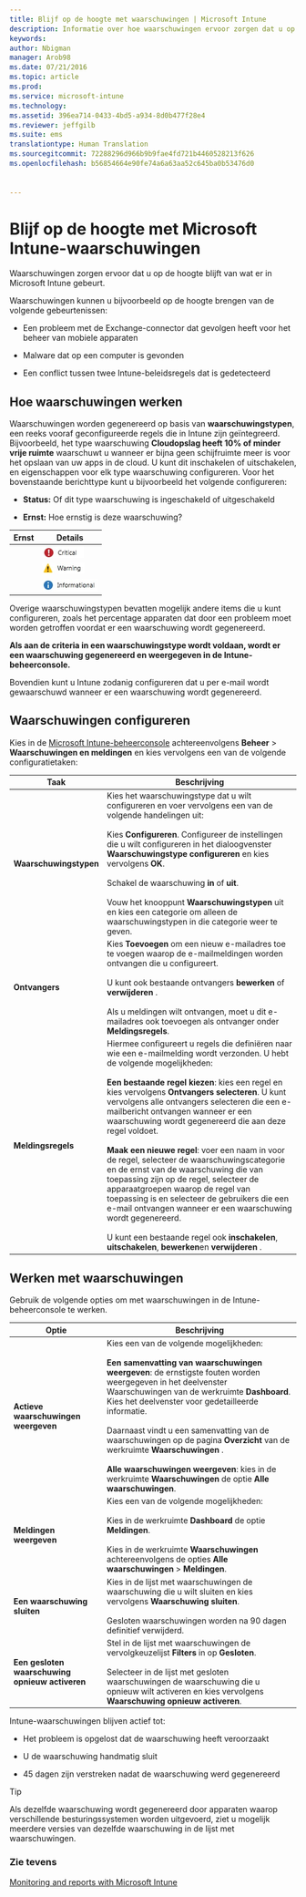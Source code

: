 ```yaml
---
title: Blijf op de hoogte met waarschuwingen | Microsoft Intune
description: Informatie over hoe waarschuwingen ervoor zorgen dat u op de hoogte blijft van wat er in Microsoft Intune gebeurt.
keywords: 
author: Nbigman
manager: Arob98
ms.date: 07/21/2016
ms.topic: article
ms.prod: 
ms.service: microsoft-intune
ms.technology: 
ms.assetid: 396ea714-0433-4bd5-a934-8d0b477f28e4
ms.reviewer: jeffgilb
ms.suite: ems
translationtype: Human Translation
ms.sourcegitcommit: 72288296d966b9b9fae4fd721b4460528213f626
ms.openlocfilehash: b56854664e90fe74a6a63aa52c645ba0b53476d0


---
```


# Blijf op de hoogte met Microsoft Intune-waarschuwingen
Waarschuwingen zorgen ervoor dat u op de hoogte blijft van wat er in Microsoft Intune gebeurt.

Waarschuwingen kunnen u bijvoorbeeld op de hoogte brengen van de volgende gebeurtenissen:

-   Een probleem met de Exchange-connector dat gevolgen heeft voor het beheer van mobiele apparaten

-   Malware dat op een computer is gevonden

-   Een conflict tussen twee Intune-beleidsregels dat is gedetecteerd


## Hoe waarschuwingen werken
Waarschuwingen worden gegenereerd op basis van **waarschuwingstypen**, een reeks vooraf geconfigureerde regels die in Intune zijn geïntegreerd. Bijvoorbeeld, het type waarschuwing **Cloudopslag heeft 10% of minder vrije ruimte** waarschuwt u wanneer er bijna geen schijfruimte meer is voor het opslaan van uw apps in de cloud. U kunt dit inschakelen of uitschakelen, en eigenschappen voor elk type waarschuwing configureren. Voor het bovenstaande berichttype kunt u bijvoorbeeld het volgende configureren:

-   **Status:** Of dit type waarschuwing is ingeschakeld of uitgeschakeld

-   **Ernst:** Hoe ernstig is deze waarschuwing?


|Ernst|Details|
|--------|-------|
    |![Kritieke waarschuwing](../media/Critical-Alert.jpg)|Geeft een ernstig probleem aan dat u zo snel mogelijk moet onderzoeken, bijvoorbeeld of er malware is gedetecteerd op een computer.|
    |![Waarschuwing](../media/Warning-Alert.jpg)|Geeft een probleem aan dat momenteel niet ernstig is, maar wel ernstig kan worden als u er geen aandacht aan besteedt, bijvoorbeeld beveiligingsupdates die wachten om te worden geïnstalleerd.|
    |![Informatieve waarschuwing](../media/Informational-Alert.jpg)|Geeft informatie aan die niet essentieel is voor uw activiteiten, bijvoorbeeld dat er een nieuwe versie van de Exchange-connector beschikbaar is.|

Overige waarschuwingstypen bevatten mogelijk andere items die u kunt configureren, zoals het percentage apparaten dat door een probleem moet worden getroffen voordat er een waarschuwing wordt gegenereerd.

**Als aan de criteria in een waarschuwingstype wordt voldaan, wordt er een waarschuwing gegenereerd en weergegeven in de Intune-beheerconsole.**

Bovendien kunt u Intune zodanig configureren dat u per e-mail wordt gewaarschuwd wanneer er een waarschuwing wordt gegenereerd.

## Waarschuwingen configureren
Kies in de [Microsoft Intune-beheerconsole](https://manage.microsoft.com) achtereenvolgens **Beheer** &gt; **Waarschuwingen en meldingen** en kies vervolgens een van de volgende configuratietaken:

|Taak|Beschrijving|
|--------|---------------|
|**Waarschuwingstypen**|Kies het waarschuwingstype dat u wilt configureren en voer vervolgens een van de volgende handelingen uit:<br /><br />Kies **Configureren**. Configureer de instellingen die u wilt configureren in het dialoogvenster **Waarschuwingstype configureren** en kies vervolgens **OK**.<br /><br />Schakel de waarschuwing **in** of **uit**.<br /><br />Vouw het knooppunt **Waarschuwingstypen** uit en kies een categorie om alleen de waarschuwingstypen in die categorie weer te geven.|
|**Ontvangers**|Kies **Toevoegen** om een nieuw e-mailadres toe te voegen waarop de e-mailmeldingen worden ontvangen die u configureert.<br /><br />U kunt ook bestaande ontvangers **bewerken** of **verwijderen** .<br /><br />Als u meldingen wilt ontvangen, moet u dit e-mailadres ook toevoegen als ontvanger onder **Meldingsregels**.|
|**Meldingsregels**|Hiermee configureert u regels die definiëren naar wie een e-mailmelding wordt verzonden. U hebt de volgende mogelijkheden:<br /><br />**Een bestaande regel kiezen**: kies een regel en kies vervolgens **Ontvangers selecteren**. U kunt vervolgens alle ontvangers selecteren die een e-mailbericht ontvangen wanneer er een waarschuwing wordt gegenereerd die aan deze regel voldoet.<br /><br />**Maak een nieuwe regel**: voer een naam in voor de regel, selecteer de waarschuwingscategorie en de ernst van de waarschuwing die van toepassing zijn op de regel, selecteer de apparaatgroepen waarop de regel van toepassing is en selecteer de gebruikers die een e-mail ontvangen wanneer er een waarschuwing wordt gegenereerd.<br /><br />U kunt een bestaande regel ook **inschakelen**, **uitschakelen**, **bewerken**en **verwijderen** .|

## Werken met waarschuwingen
Gebruik de volgende opties om met waarschuwingen in de Intune-beheerconsole te werken.

|Optie|Beschrijving|
|----------|---------------|
|**Actieve waarschuwingen weergeven**|Kies een van de volgende mogelijkheden:<br /><br />**Een samenvatting van waarschuwingen weergeven**: de ernstigste fouten worden weergegeven in het deelvenster Waarschuwingen van de werkruimte **Dashboard**. Kies het deelvenster voor gedetailleerde informatie.<br /><br />Daarnaast vindt u een samenvatting van de waarschuwingen op de pagina **Overzicht** van de werkruimte **Waarschuwingen** .<br /><br />**Alle waarschuwingen weergeven**: kies in de werkruimte **Waarschuwingen** de optie **Alle waarschuwingen**.|
|**Meldingen weergeven**|Kies een van de volgende mogelijkheden:<br /><br />Kies in de werkruimte **Dashboard** de optie **Meldingen**.<br /><br />Kies in de werkruimte **Waarschuwingen** achtereenvolgens de opties **Alle waarschuwingen** &gt; **Meldingen**.|
|**Een waarschuwing sluiten**|Kies in de lijst met waarschuwingen de waarschuwing die u wilt sluiten en kies vervolgens **Waarschuwing sluiten**.<br /><br />Gesloten waarschuwingen worden na 90 dagen definitief verwijderd.|
|**Een gesloten waarschuwing opnieuw activeren**|Stel in de lijst met waarschuwingen de vervolgkeuzelijst **Filters** in op **Gesloten**.<br /><br />Selecteer in de lijst met gesloten waarschuwingen de waarschuwing die u opnieuw wilt activeren en kies vervolgens **Waarschuwing opnieuw activeren**.|
Intune-waarschuwingen blijven actief tot:

-   Het probleem is opgelost dat de waarschuwing heeft veroorzaakt

-   U de waarschuwing handmatig sluit

-   45 dagen zijn verstreken nadat de waarschuwing werd gegenereerd

> [!TIP]
> Als dezelfde waarschuwing wordt gegenereerd door apparaten waarop verschillende besturingssystemen worden uitgevoerd, ziet u mogelijk meerdere versies van dezelfde waarschuwing in de lijst met waarschuwingen.

### Zie tevens
[Monitoring and reports with Microsoft Intune](monitoring-and-reports-with-microsoft-intune.md)



<!--HONumber=Jul16_HO3-->


